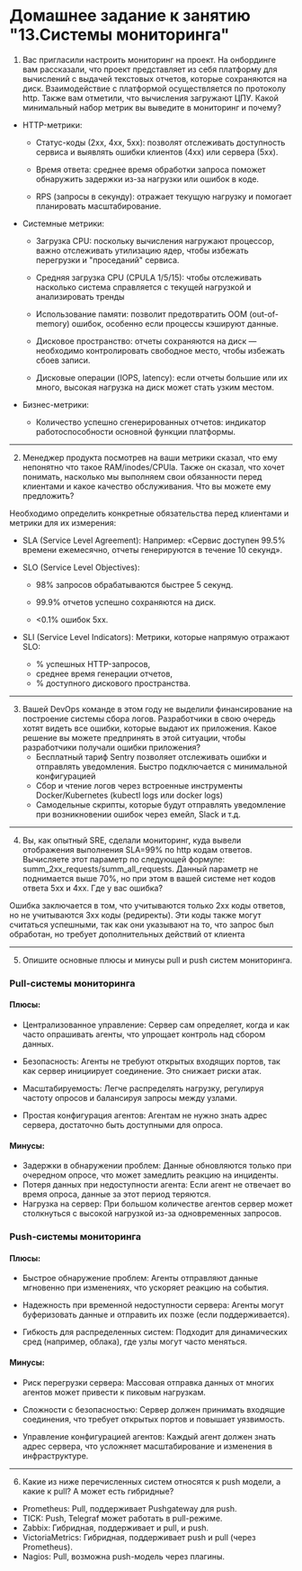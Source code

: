# Домашнее задание к занятию "13.Системы мониторинга"

1. Вас пригласили настроить мониторинг на проект. На онбординге вам рассказали, что проект представляет из себя платформу для вычислений с выдачей текстовых отчетов, которые сохраняются на диск. Взаимодействие с платформой осуществляется по протоколу http. Также вам отметили, что вычисления загружают ЦПУ. Какой минимальный набор метрик вы выведите в мониторинг и почему?

- HTTP-метрики:

  * Статус-коды (2xx, 4xx, 5xx): позволят отслеживать доступность сервиса и выявлять ошибки клиентов (4xx) или сервера (5xx).

  * Время ответа: среднее время обработки запроса поможет обнаружить задержки из-за нагрузки или ошибок в коде.

  * RPS (запросы в секунду): отражает текущую нагрузку и помогает планировать масштабирование.

- Системные метрики:

  * Загрузка CPU: поскольку вычисления нагружают процессор, важно отслеживать утилизацию ядер, чтобы избежать перегрузки и "проседаний" сервиса.
    
  * Средняя загрузка CPU (CPULA 1/5/15): чтобы отслеживать насколько система справляется с текущей нагрузкой и анализировать тренды
    
  * Использование памяти: позволит предотвратить OOM (out-of-memory) ошибок, особенно если процессы кэшируют данные.

  * Дисковое пространство: отчеты сохраняются на диск — необходимо контролировать свободное место, чтобы избежать сбоев записи.

  * Дисковые операции (IOPS, latency): если отчеты большие или их много, высокая нагрузка на диск может стать узким местом.

- Бизнес-метрики:

  * Количество успешно сгенерированных отчетов: индикатор работоспособности основной функции платформы.
---

2. Менеджер продукта посмотрев на ваши метрики сказал, что ему непонятно что такое RAM/inodes/CPUla. Также он сказал, что хочет понимать, насколько мы выполняем свои обязанности перед клиентами и какое качество обслуживания. Что вы можете ему предложить?

Необходимо определить конкретные обязательства перед клиентами и метрики для их измерения:

* SLA (Service Level Agreement):
    Например: «Сервис доступен 99.5% времени ежемесячно, отчеты генерируются в течение 10 секунд».

* SLO (Service Level Objectives):

  * 98% запросов обрабатываются быстрее 5 секунд.

  * 99.9% отчетов успешно сохраняются на диск.

  * <0.1% ошибок 5xx.

* SLI (Service Level Indicators):
    Метрики, которые напрямую отражают SLO:

  * % успешных HTTP-запросов,
  * среднее время генерации отчетов,
  * % доступного дискового пространства.
---
   
3. Вашей DevOps команде в этом году не выделили финансирование на построение системы сбора логов. Разработчики в свою очередь хотят видеть все ошибки, которые выдают их приложения. Какое решение вы можете предпринять в этой ситуации, чтобы разработчики получали ошибки приложения?
   * Бесплатный тариф Sentry позволяет отслеживать ошибки и отправлять уведомления. Быстро подключается с минимальной конфигурацией
   * Сбор и чтение логов через встроенные инструменты Docker/Kubernetes (kubectl logs или docker logs)
   * Самодельные скрипты, которые будут отправлять уведомление при возникновении ошибок через емейл, Slack и т.д.
---

4. Вы, как опытный SRE, сделали мониторинг, куда вывели отображения выполнения SLA=99% по http кодам ответов. Вычисляете этот параметр по следующей формуле: summ_2xx_requests/summ_all_requests. Данный параметр не поднимается выше 70%, но при этом в вашей системе нет кодов ответа 5xx и 4xx. Где у вас ошибка?

Ошибка заключается в том, что учитываются только 2xx коды ответов, но не учитываются 3xx коды (редиректы). Эти коды также могут считаться успешными, так как они указывают на то, что запрос был обработан, но требует дополнительных действий от клиента

---

5. Опишите основные плюсы и минусы pull и push систем мониторинга.

### Pull-системы мониторинга

#### Плюсы:

* Централизованное управление: Сервер сам определяет, когда и как часто опрашивать агенты, что упрощает контроль над сбором данных.
* Безопасность: Агенты не требуют открытых входящих портов, так как сервер инициирует соединение. Это снижает риски атак.

* Масштабируемость: Легче распределять нагрузку, регулируя частоту опросов и балансируя запросы между узлами.

* Простая конфигурация агентов: Агентам не нужно знать адрес сервера, достаточно быть доступными для опроса.

#### Минусы:

* Задержки в обнаружении проблем: Данные обновляются только при очередном опросе, что может замедлить реакцию на инциденты.
* Потеря данных при недоступности агента: Если агент не отвечает во время опроса, данные за этот период теряются.
* Нагрузка на сервер: При большом количестве агентов сервер может столкнуться с высокой нагрузкой из-за одновременных запросов.

### Push-системы мониторинга

#### Плюсы:

* Быстрое обнаружение проблем: Агенты отправляют данные мгновенно при изменениях, что ускоряет реакцию на события.

* Надежность при временной недоступности сервера: Агенты могут буферизовать данные и отправить их позже (если поддерживается).

* Гибкость для распределенных систем: Подходит для динамических сред (например, облака), где узлы могут часто меняться.

#### Минусы:

* Риск перегрузки сервера: Массовая отправка данных от многих агентов может привести к пиковым нагрузкам.

* Сложности с безопасностью: Сервер должен принимать входящие соединения, что требует открытых портов и повышает уязвимость.

* Управление конфигурацией агентов: Каждый агент должен знать адрес сервера, что усложняет масштабирование и изменения в инфраструктуре.
---

6. Какие из ниже перечисленных систем относятся к push модели, а какие к pull? А может есть гибридные?
   
- Prometheus: Pull, поддерживает Pushgateway для push.
- TICK: Push, Telegraf может работать в pull-режиме.
- Zabbix: Гибридная,	поддерживает и pull, и push.
- VictoriaMetrics: Гибридная, поддерживает push и pull (через Prometheus).
- Nagios: Pull, возможна push-модель через плагины.
